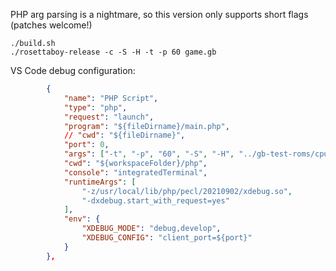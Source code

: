 
PHP arg parsing is a nightmare, so this version only supports short flags
(patches welcome!)

```
./build.sh
./rosettaboy-release -c -S -H -t -p 60 game.gb
```

VS Code debug configuration:
```json
        {
            "name": "PHP Script",
            "type": "php",
            "request": "launch",
            "program": "${fileDirname}/main.php",
            // "cwd": "${fileDirname}",
            "port": 0,
            "args": ["-t", "-p", "60", "-S", "-H", "../gb-test-roms/cpu_instrs/individual/01-special.gb"],
            "cwd": "${workspaceFolder}/php",
            "console": "integratedTerminal",
            "runtimeArgs": [
                "-z/usr/local/lib/php/pecl/20210902/xdebug.so",
                "-dxdebug.start_with_request=yes"
            ],
            "env": {
                "XDEBUG_MODE": "debug,develop",
                "XDEBUG_CONFIG": "client_port=${port}"
            }
        },
```
